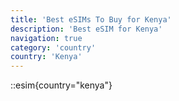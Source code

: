 ```yaml
---
title: 'Best eSIMs To Buy for Kenya'
description: 'Best eSIM for Kenya'
navigation: true
category: 'country'
country: 'Kenya'
---
```


::esim{country="kenya"}
